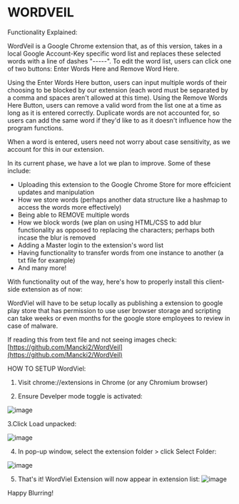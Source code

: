 # WORDVEIL

Functionality Explained:

WordVeil is a Google Chrome extension that, as of this version, takes in a local Google Account-Key specific word list and replaces these selected words with a line of dashes "-----".
To edit the word list, users can click one of two buttons: Enter Words Here and Remove Word Here.

Using the Enter Words Here button, users can input multiple words of their choosing to be blocked by our extension (each word must be separated by a comma and spaces aren't allowed at this time).
Using the Remove Words Here Button, users can remove a valid word from the list one at a time as long as it is entered correctly.
Duplicate words are not accounted for, so users can add the same word if they'd like to as it doesn't influence how the program functions.

When a word is entered, users need not worry about case sensitivity, as we account for this in our extension.

In its current phase, we have a lot we plan to improve.
Some of these include:
-   Uploading this extension to the Google Chrome Store for more effcicient updates and manipulation
-   How we store words (perhaps another data structure like a hashmap to access the words more effectively)
-   Being able to REMOVE multiple words
-   How we block words (we plan on using HTML/CSS to add blur functionality as opposed to replacing the characters; perhaps both incase the blur is removed
-   Adding a Master login to the extension's word list
-   Having functionality to transfer words from one instance to another (a txt file for example)
-   And many more!

With functionality out of the way, here's how to properly install this client-side extension as of now:

WordViel will have to be setup locally as publishing a extension to google play store that has permission to use user browser storage and scripting can take weeks or even months for the google store employees to review in case of malware.

If reading this from text file and not seeing images check: [https://github.com/Mancki2/WordVeil](https://github.com/Mancki2/WordVeil)

HOW TO SETUP WordViel:

1. Visit chrome://extensions in Chrome (or any Chromium browser)

2. Ensure Develper mode toggle is activated:
   
![image](https://github.com/Luisbow123/WORDVEIL/assets/55300466/f340f35c-bd96-4b6b-879a-93bef54f55aa)



3.Click Load unpacked:

![image](https://github.com/Luisbow123/WORDVEIL/assets/55300466/98115757-8e5d-46a2-a8f4-5533d5e52ac6)





4. In pop-up window, select the extension folder > click Select Folder:
   
![image](https://github.com/Luisbow123/WORDVEIL/assets/55300466/3749a824-d458-4711-8453-88c3b784cf32)





5. That's it! WordViel Extension will now appear in extension list:
![image](https://github.com/Luisbow123/WORDVEIL/assets/55300466/2e35f2da-005e-4ba2-8d4c-5370293bcf84)


Happy Blurring!
